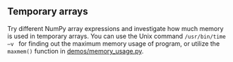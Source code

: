 <!--
SPDX-FileCopyrightText: 2019 CSC - IT Center for Science Ltd. <www.csc.fi>

SPDX-License-Identifier: CC-BY-NC-SA-4.0
-->

## Temporary arrays

Try different NumPy array expressions and investigate how much memory is used
in temporary arrays. You can use the Unix command `/usr/bin/time –v ` for
finding out the maximum memory usage of program, or utilize the `maxmem()`
function in [demos/memory_usage.py](../../demos/memory_usage.py).

